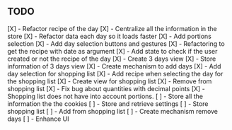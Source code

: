 ## TODO

[X] - Refactor recipe of the day
[X] - Centralize all the information in the store
[X] - Refactor data each day so it loads faster
[X] - Add portions selection
[X] - Add day selection buttons and gestures
[X] - Refactoring to get the recipe with date as argument
[X] - Add state to check if the user created or not the recipe of the day
[X] - Create 3 days view
[X] - Store information of 3 days view
[X] - Create mechanism to add days
[X] - Add day selection for shopping list
[X] - Add recipe when selecting the day for the shopping list
[X] - Create view for shopping list
[X] - Remove from shopping list
[X] - Fix bug about quantities with decimal points
[X] - Shopping list does not have into account portions.
[ ] - Store all the information the the cookies
[ ] - Store and retrieve settings
[ ] - Store shopping list
[ ] - Add from shopping list
[ ] - Create mechanism remove days
[ ] - Enhance UI

